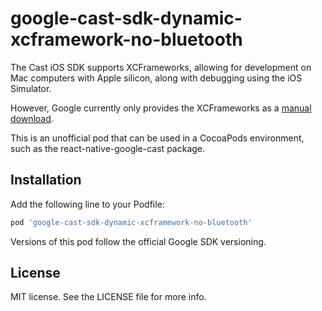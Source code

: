 # google-cast-sdk-dynamic-xcframework-no-bluetooth

The Cast iOS SDK supports XCFrameworks, allowing for development on Mac computers with Apple silicon, along with debugging using the iOS Simulator.

However, Google currently only provides the XCFrameworks as a [manual download](https://developers.google.com/cast/docs/ios_sender#xcframework).

This is an unofficial pod that can be used in a CocoaPods environment, such as the react-native-google-cast package.

## Installation

Add the following line to your Podfile:

```ruby
pod 'google-cast-sdk-dynamic-xcframework-no-bluetooth'
```

Versions of this pod follow the official Google SDK versioning.

## License

MIT license. See the LICENSE file for more info.
